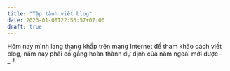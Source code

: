```yaml
---
title: "Tập tành viết blog"
date: 2023-01-08T22:56:57+07:00
draft: true
---
```


Hôm nay mình lang thang khắp trên mạng Internet để tham khảo cách viết blog, năm nay phải cố gắng hoàn thành dự định của năm ngoái mới được -_-!.